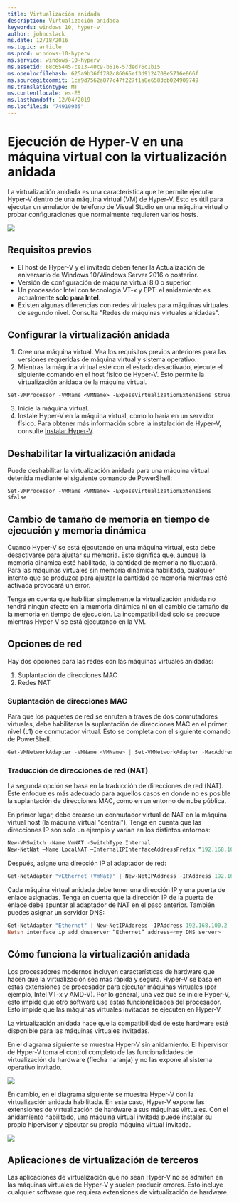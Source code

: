 ```yaml
---
title: Virtualización anidada
description: Virtualización anidada
keywords: windows 10, hyper-v
author: johncslack
ms.date: 12/18/2016
ms.topic: article
ms.prod: windows-10-hyperv
ms.service: windows-10-hyperv
ms.assetid: 68c65445-ce13-40c9-b516-57ded76c1b15
ms.openlocfilehash: 625a9b36ff782c86065ef3d9124708e5716e066f
ms.sourcegitcommit: 1ca9d7562a877c47f227f1a8e6583cb024909749
ms.translationtype: MT
ms.contentlocale: es-ES
ms.lasthandoff: 12/04/2019
ms.locfileid: "74910935"
---
```

# <a name="run-hyper-v-in-a-virtual-machine-with-nested-virtualization"></a>Ejecución de Hyper-V en una máquina virtual con la virtualización anidada

La virtualización anidada es una característica que te permite ejecutar Hyper-V dentro de una máquina virtual (VM) de Hyper-V. Esto es útil para ejecutar un emulador de teléfono de Visual Studio en una máquina virtual o probar configuraciones que normalmente requieren varios hosts.

![](./media/HyperVNesting.png)

## <a name="prerequisites"></a>Requisitos previos

* El host de Hyper-V y el invitado deben tener la Actualización de aniversario de Windows 10/Windows Server 2016 o posterior.
* Versión de configuración de máquina virtual 8.0 o superior.
* Un procesador Intel con tecnología VT-x y EPT: el anidamiento es actualmente **solo para Intel**.
* Existen algunas diferencias con redes virtuales para máquinas virtuales de segundo nivel. Consulta "Redes de máquinas virtuales anidadas".


## <a name="configure-nested-virtualization"></a>Configurar la virtualización anidada

1. Cree una máquina virtual. Vea los requisitos previos anteriores para las versiones requeridas de máquina virtual y sistema operativo.
2. Mientras la máquina virtual esté con el estado desactivado, ejecute el siguiente comando en el host físico de Hyper-V. Esto permite la virtualización anidada de la máquina virtual.

```
Set-VMProcessor -VMName <VMName> -ExposeVirtualizationExtensions $true
```
3. Inicie la máquina virtual.
4. Instale Hyper-V en la máquina virtual, como lo haría en un servidor físico. Para obtener más información sobre la instalación de Hyper-V, consulte [Instalar Hyper-V](../quick-start/enable-hyper-v.md).

## <a name="disable-nested-virtualization"></a>Deshabilitar la virtualización anidada
Puede deshabilitar la virtualización anidada para una máquina virtual detenida mediante el siguiente comando de PowerShell:
```
Set-VMProcessor -VMName <VMName> -ExposeVirtualizationExtensions $false
```

## <a name="dynamic-memory-and-runtime-memory-resize"></a>Cambio de tamaño de memoria en tiempo de ejecución y memoria dinámica
Cuando Hyper-V se está ejecutando en una máquina virtual, esta debe desactivarse para ajustar su memoria. Esto significa que, aunque la memoria dinámica esté habilitada, la cantidad de memoria no fluctuará. Para las máquinas virtuales sin memoria dinámica habilitada, cualquier intento que se produzca para ajustar la cantidad de memoria mientras esté activada provocará un error. 

Tenga en cuenta que habilitar simplemente la virtualización anidada no tendrá ningún efecto en la memoria dinámica ni en el cambio de tamaño de la memoria en tiempo de ejecución. La incompatibilidad solo se produce mientras Hyper-V se está ejecutando en la VM.

## <a name="networking-options"></a>Opciones de red

Hay dos opciones para las redes con las máquinas virtuales anidadas: 

1. Suplantación de direcciones MAC
2. Redes NAT

### <a name="mac-address-spoofing"></a>Suplantación de direcciones MAC
Para que los paquetes de red se enruten a través de dos conmutadores virtuales, debe habilitarse la suplantación de direcciones MAC en el primer nivel (L1) de conmutador virtual. Esto se completa con el siguiente comando de PowerShell.

``` PowerShell
Get-VMNetworkAdapter -VMName <VMName> | Set-VMNetworkAdapter -MacAddressSpoofing On
```

### <a name="network-address-translation-nat"></a>Traducción de direcciones de red (NAT)
La segunda opción se basa en la traducción de direcciones de red (NAT). Este enfoque es más adecuado para aquellos casos en donde no es posible la suplantación de direcciones MAC, como en un entorno de nube pública.

En primer lugar, debe crearse un conmutador virtual de NAT en la máquina virtual host (la máquina virtual "central"). Tenga en cuenta que las direcciones IP son solo un ejemplo y varían en los distintos entornos:

``` PowerShell
New-VMSwitch -Name VmNAT -SwitchType Internal
New-NetNat –Name LocalNAT –InternalIPInterfaceAddressPrefix “192.168.100.0/24”
```

Después, asigne una dirección IP al adaptador de red:

``` PowerShell
Get-NetAdapter "vEthernet (VmNat)" | New-NetIPAddress -IPAddress 192.168.100.1 -AddressFamily IPv4 -PrefixLength 24
```

Cada máquina virtual anidada debe tener una dirección IP y una puerta de enlace asignadas. Tenga en cuenta que la dirección IP de la puerta de enlace debe apuntar al adaptador de NAT en el paso anterior. También puedes asignar un servidor DNS:

``` PowerShell
Get-NetAdapter "Ethernet" | New-NetIPAddress -IPAddress 192.168.100.2 -DefaultGateway 192.168.100.1 -AddressFamily IPv4 -PrefixLength 24
Netsh interface ip add dnsserver “Ethernet” address=<my DNS server>
```

## <a name="how-nested-virtualization-works"></a>Cómo funciona la virtualización anidada

Los procesadores modernos incluyen características de hardware que hacen que la virtualización sea más rápida y segura. Hyper-V se basa en estas extensiones de procesador para ejecutar máquinas virtuales (por ejemplo, Intel VT-x y AMD-V). Por lo general, una vez que se inicie Hyper-V, esto impide que otro software use estas funcionalidades del procesador.  Esto impide que las máquinas virtuales invitadas se ejecuten en Hyper-V.

La virtualización anidada hace que la compatibilidad de este hardware esté disponible para las máquinas virtuales invitadas.

En el diagrama siguiente se muestra Hyper-V sin anidamiento.  El hipervisor de Hyper-V toma el control completo de las funcionalidades de virtualización de hardware (flecha naranja) y no las expone al sistema operativo invitado.

![](./media/HVNoNesting.PNG)

En cambio, en el diagrama siguiente se muestra Hyper-V con la virtualización anidada habilitada. En este caso, Hyper-V expone las extensiones de virtualización de hardware a sus máquinas virtuales. Con el anidamiento habilitado, una máquina virtual invitada puede instalar su propio hipervisor y ejecutar su propia máquina virtual invitada.

![](./media/HVNesting.png)

## <a name="3rd-party-virtualization-apps"></a>Aplicaciones de virtualización de terceros

Las aplicaciones de virtualización que no sean Hyper-V no se admiten en las máquinas virtuales de Hyper-V y suelen producir errores. Esto incluye cualquier software que requiera extensiones de virtualización de hardware.
